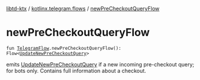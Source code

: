 [libtd-ktx](../index.md) / [kotlinx.telegram.flows](index.md) / [newPreCheckoutQueryFlow](./new-pre-checkout-query-flow.md)

# newPreCheckoutQueryFlow

`fun `[`TelegramFlow`](../kotlinx.telegram.core/-telegram-flow/index.md)`.newPreCheckoutQueryFlow(): Flow<`[`UpdateNewPreCheckoutQuery`](https://tdlibx.github.io/td/docs/org/drinkless/td/libcore/telegram/TdApi.UpdateNewPreCheckoutQuery.html)`>`

emits [UpdateNewPreCheckoutQuery](https://tdlibx.github.io/td/docs/org/drinkless/td/libcore/telegram/TdApi.UpdateNewPreCheckoutQuery.html) if a new incoming pre-checkout query; for bots only. Contains
full information about a checkout.


